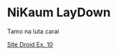 # NiKaum LayDown

<html lang="pt-br">
<meta charset="UTF-8">
<meta name="viewport" content="width=device-width, initial-scale=1.0">
<title>NiKaum LayDown</title>


Tamo na luta carai

<a href="https://nika1-laydown.github.io/HTML/exercicio10/ex010.html" target="_blank">Site Droid Ex. 10</a>